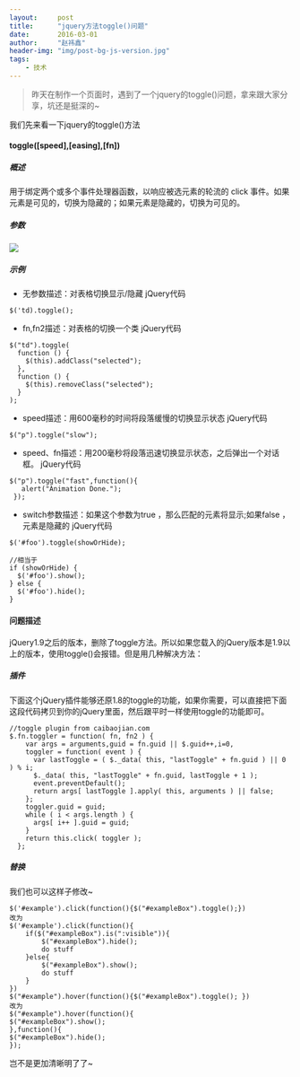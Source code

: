 ```yaml
---
layout:     post
title:      "jquery方法toggle()问题"
date:       2016-03-01
author:     "赵祎鑫"
header-img: "img/post-bg-js-version.jpg"
tags:
    - 技术
---
```


> 昨天在制作一个页面时，遇到了一个jquery的toggle()问题，拿来跟大家分享，坑还是挺深的~

我们先来看一下jquery的toggle()方法

#### toggle([speed],[easing],[fn])

##### 概述

用于绑定两个或多个事件处理器函数，以响应被选元素的轮流的 click 事件。如果元素是可见的，切换为隐藏的；如果元素是隐藏的，切换为可见的。

##### 参数

<img src="http://zhaoyixin.xyz/img/2016-03-01-jquery-qs-1.png"/>

##### 示例

 * 无参数描述：对表格切换显示/隐藏
jQuery代码

```
$('td).toggle();
```

 * fn,fn2描述：对表格的切换一个类
jQuery代码

```
$("td").toggle(
  function () {
    $(this).addClass("selected");
  },
  function () {
    $(this).removeClass("selected");
  }
);
```

 * speed描述：用600毫秒的时间将段落缓慢的切换显示状态
jQuery代码

```
$("p").toggle("slow");
```

 * speed、fn描述：用200毫秒将段落迅速切换显示状态，之后弹出一个对话框。
jQuery代码

```
$("p").toggle("fast",function(){
   alert("Animation Done.");
 });
```

 * switch参数描述：如果这个参数为true ，那么匹配的元素将显示;如果false ，元素是隐藏的
jQuery代码

```
$('#foo').toggle(showOrHide);

//相当于
if (showOrHide) {
  $('#foo').show();
} else {
  $('#foo').hide();
}      
```

#### 问题描述

jQuery1.9之后的版本，删除了toggle方法。所以如果您载入的jQuery版本是1.9以上的版本，使用toggle()会报错。但是用几种解决方法：

##### 插件

下面这个jQuery插件能够还原1.8的toggle的功能，如果你需要，可以直接把下面这段代码拷贝到你的jQuery里面，然后跟平时一样使用toggle的功能即可。

```
//toggle plugin from caibaojian.com
$.fn.toggler = function( fn, fn2 ) {
    var args = arguments,guid = fn.guid || $.guid++,i=0,
    toggler = function( event ) {
      var lastToggle = ( $._data( this, "lastToggle" + fn.guid ) || 0 ) % i;
      $._data( this, "lastToggle" + fn.guid, lastToggle + 1 );
      event.preventDefault();
      return args[ lastToggle ].apply( this, arguments ) || false;
    };
    toggler.guid = guid;
    while ( i < args.length ) {
      args[ i++ ].guid = guid;
    }
    return this.click( toggler );
  };
```

##### 替换

我们也可以这样子修改~

```
$('#example').click(function(){$("#exampleBox").toggle();})
改为
$('#example').click(function(){
    if($("#exampleBox").is(":visible")){
        $("#exampleBox").hide();
        do stuff
    }else{
        $("#exampleBox").show();
        do stuff
    }
})
$("#example").hover(function(){$("#exampleBox").toggle(); })
改为
$("#example").hover(function(){
$("#exampleBox").show();
},function(){
$("#exampleBox").hide();
});
```

岂不是更加清晰明了了~